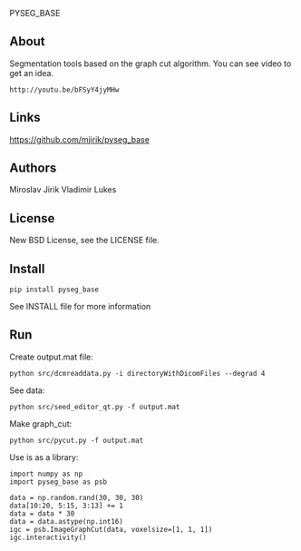PYSEG_BASE

About
-----

Segmentation tools based on the graph cut algorithm. You can 
see video to get an idea.

    http://youtu.be/bFSyY4jyMHw


Links
-----

  https://github.com/mjirik/pyseg_base

Authors
-------

Miroslav Jirik
Vladimir Lukes

License
-------

New BSD License, see the LICENSE file.

Install
-------

    pip install pyseg_base

See INSTALL file for more information

Run
---

Create output.mat file:
    
    python src/dcmreaddata.py -i directoryWithDicomFiles --degrad 4
    
See data:

    python src/seed_editor_qt.py -f output.mat
    
Make graph_cut:

    python src/pycut.py -f output.mat


Use is as a library:

    import numpy as np
    import pyseg_base as psb
    
    data = np.random.rand(30, 30, 30)
    data[10:20, 5:15, 3:13] += 1
    data = data * 30
    data = data.astype(np.int16)
    igc = psb.ImageGraphCut(data, voxelsize=[1, 1, 1])
    igc.interactivity()
